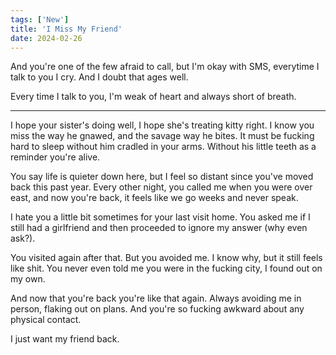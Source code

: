 ```yaml
---
tags: ['New']
title: 'I Miss My Friend'
date: 2024-02-26
---
```


And you're one of the few afraid to call, but I'm okay with SMS, everytime I talk to you I cry. And I doubt that ages well.

Every time I talk to you, I'm weak of heart and always short of breath.

---

I hope your sister's doing well, I hope she's treating kitty right. I know you miss the way he gnawed, and the savage way he bites. It must be fucking hard to sleep without him cradled in your arms. Without his little teeth as a reminder you're alive.

You say life is quieter down here, but I feel so distant since you've moved back this past year. Every other night, you called me when you were over east, and now you're back, it feels like we go weeks and never speak.

I hate you a little bit sometimes for your last visit home. You asked me if I still had a girlfriend and then proceeded to ignore my answer (why even ask?).

You visited again after that. But you avoided me. I know why, but it still feels like shit. You never even told me you were in the fucking city, I found out on my own.

And now that you're back you're like that again. Always avoiding me in person, flaking out on plans. And you're so fucking awkward about any physical contact.

I just want my friend back.  
